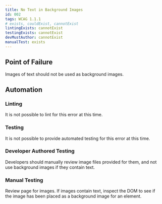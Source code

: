 ```yaml
---
title: No Text in Background Images
id: 002
tags: WCAG 1.1.1
# exists, couldExist, cannotExist
lintingExists: cannotExist 
testingExists: cannotExist
devMustAuthor: cannotExist
manualTest: exists
---
```


## Point of Failure 
Images of text should not be used as background images. 

## Automation

### Linting
It is not possible to lint for this error at this time.

### Testing
It is not possible to provide automated testing for this error at this time.

### Developer Authored Testing
Developers should manually review image files provided for them, and not use background images if they contain text.

### Manual Testing
Review page for images. If images contain text, inspect the DOM to see if the image has been placed as a background image for an element.